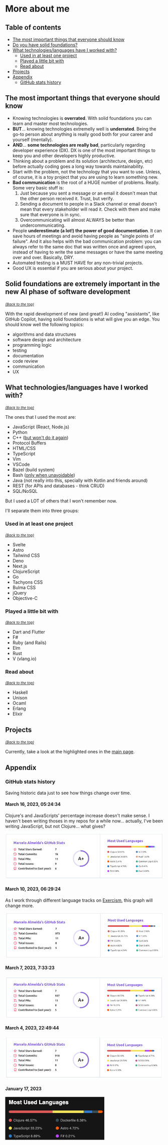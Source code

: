 # More about me <a name="me"></a>

## Table of contents <a name="toc"></a>

-   [The most important things that everyone should know](#should-know)
-   [Do you have solid foundations?](#solid-foundations)
-   [What technologies/languages have I worked with? ](#tech)
    -   [Used in at least one project](#project)
    -   [Played a little bit with](#played)
    -   [Read about](#read-about)
-   [Projects](#projects)
-   [Appendix](#appendix)
    -   [GitHub stats history](#github-stats-history)

## The most important things that everyone should know <a name="should-know"></a>

-   Knowing technologies is **overrated**. With solid foundations you can learn
    and master most technologies.
-   **BUT**... knowing technologies extremelly well is **underrated**. Being the
    go-to person about anything is really good both for your career and yourself
    (mentally).
-   **AND**... **some technologies are really bad**, particularly regarding
    developer experience (DX). DX is one of the most important things to keep
    you and other developers highly productive.
-   Thinking about a problem and its solution (architecture, design, etc) before
    actually coding goes a long way towards maintainability.
-   Start with the problem, not the technology that you want to use. Unless, of
    course, it is a toy project that you are using to learn something new.
-   **Bad communication** is the root of a HUGE number of problems. Really. Some
    very basic stuff is:
    1. Just because you sent a message or an email it doesn't mean that the
       other person received it. Trust, but verify.
    1. Sending a document to people in a Slack channel or email doesn't mean
       that every stakeholder will read it. Check with them and make sure that
       everyone is in sync.
    1. Overcommunicating will almost ALWAYS be better than undercommunicating.
-   People **underestimate (a lot!) the power of good documentation**. It can save
    hours of meetings and avoid having people as "single points of failure".
    And it also helps with the bad communication problem: you can always refer
    to the same doc that was written once and agreed upon, instead of having to
    write the same messages or have the same meeting over and over. Basically,
    DRY.
-   Automated testing is a MUST HAVE for any non-trivial projects.
-   Good UX is essential if you are serious about your project.

## Solid foundations are extremely important in the new AI phase of software development <a name="solid-foundations"></a>

_[<small>(Back to the top)</small>](#me)_

With the rapid development of new (and great!) AI coding "assistants", like
GitHub Copilot, having solid foundations is what will give you an edge. You
should know well the following topics:

-   algorithms and data structures
-   software design and architecture
-   programming logic
-   testing
-   documentation
-   code review
-   communication
-   UX

## What technologies/languages have I worked with? <a name="tech"></a>

_[<small>(Back to the top)</small>](#me)_

The ones that I used the most are:

-   JavaScript (React, Node.js)
-   Python
-   C++ ([but won't do it again](https://www.youtube.com/watch?v=umDr0mPuyQc))
-   Protocol Buffers
-   HTML/CSS
-   TypeScript
-   Vim
-   VSCode
-   Bazel (build system)
-   Bash ([only when unavoidable](https://www.youtube.com/watch?v=umDr0mPuyQc))
-   Java (not really into this, specially with Kotlin and friends around)
-   REST (for APIs and databases - think CRUD)
-   SQL/NoSQL

But I used a LOT of others that I won't remember now.

I'll separate them into three groups:

### Used in at least one project <a name="project"></a>

_[<small>(Back to the top)</small>](#me)_

-   Svelte
-   Astro
-   Tailwind CSS
-   Deno
-   Next.js
-   ClojureScript
-   Go
-   Tachyons CSS
-   Bulma CSS
-   jQuery
-   Objective-C

### Played a little bit with <a name="played"></a>

_[<small>(Back to the top)</small>](#me)_

-   Dart and Flutter
-   F#
-   Ruby (and Rails)
-   Elm
-   Rust
-   V (vlang.io)

### Read about <a name="read-about"></a>

_[<small>(Back to the top)</small>](#me)_

-   Haskell
-   Unison
-   Ocaml
-   Erlang
-   Elixir

## Projects <a name="projects"></a>

_[<small>(Back to the top)</small>](#me)_

Currently, take a look at the highlighted ones in the
[main page](https://github.com/marcelocra).

## Appendix <a name="appendix"></a>

### GitHub stats history <a name="github-stats-history"></a>

Saving historic data just to see how things change over time.

#### March 16, 2023, 05:24:34

Clojure's and JavaScripts' percentage increase doesn't make sense. I haven't
been writing thoses in my repos for a while now... actually, I've been writing
JavaScript, but not Clojure... what gives?

![](./images/github-stats/Screenshot%20from%202023-03-16%2005-24-34.png)

#### March 10, 2023, 06:29:24

As I work through different language tracks on [Exercism](https://exercism.org),
this graph will change more.

![](./images/github-stats/Screenshot%20from%202023-03-10%2006-29-24.png)

#### March 7, 2023, 7:33:23

![](./images/github-stats/Screenshot%20from%202023-03-07%2007-33-23.png)

#### March 4, 2023, 22:49:44

![](./images/github-stats/Screenshot%20from%202023-03-04%2022-49-55.png)

#### January 17, 2023

![](./images/github-stats/Screenshot%20from%202023-01-17.png)
